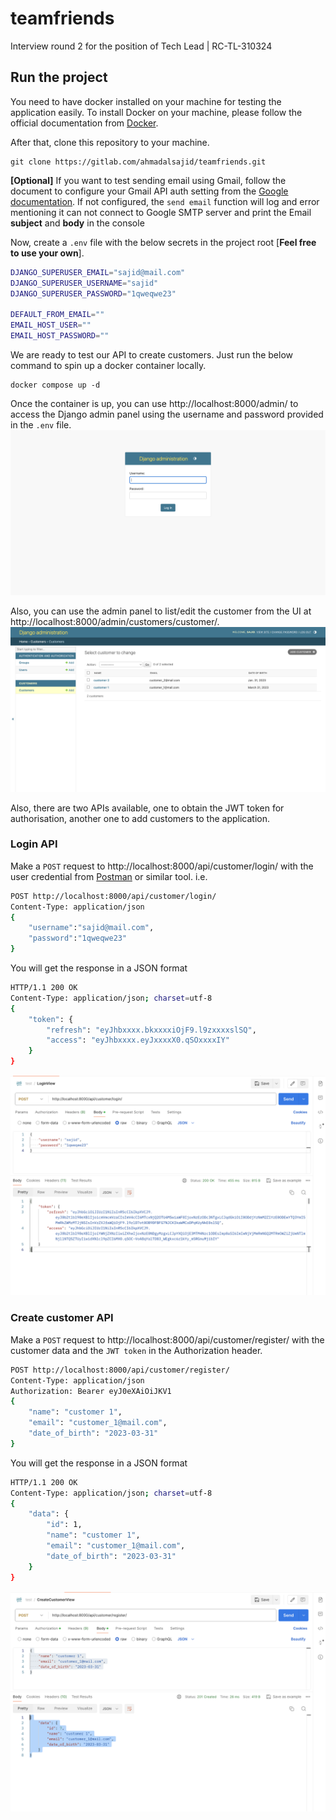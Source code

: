 # teamfriends
Interview round 2 for the position of Tech Lead | RC-TL-310324

## Run the project ##  
You need to have docker installed on your machine for testing the application easily. To install Docker on your machine, please follow the official documentation from [Docker](https://docs.docker.com/engine/install/).

After that, clone this repository to your machine.
```commandline
git clone https://gitlab.com/ahmadalsajid/teamfriends.git
```
**[Optional]** If you want to test sending email using Gmail, follow the document to configure your Gmail API auth setting from the [Google documentation](https://developers.google.com/gmail/api/quickstart/python). If not configured, the `send email` function will log and error mentioning it can not connect to Google SMTP server and print the Email **subject** and **body** in the console   

Now, create a `.env` file with the below secrets in the project root [**Feel free to use your own**].
```bash
DJANGO_SUPERUSER_EMAIL="sajid@mail.com"
DJANGO_SUPERUSER_USERNAME="sajid"
DJANGO_SUPERUSER_PASSWORD="1qweqwe23"

DEFAULT_FROM_EMAIL=""
EMAIL_HOST_USER=""
EMAIL_HOST_PASSWORD=""
```
We are ready to test our API to create customers. Just run the below command to spin up a docker container locally.
```commandline
docker compose up -d
```
Once the container is up, you can use http://localhost:8000/admin/ to access the Django admin panel using the username and password provided in the `.env` file.
![login page](/screenshots/admin_login.png)

Also, you can use the admin panel to list/edit the customer from the UI at http://localhost:8000/admin/customers/customer/.
![Customer list](/screenshots/list_customers.png)

Also, there are two APIs available, one to obtain the JWT token for authorisation, another one to add customers to the application.

### Login API ###

Make a `POST` request to http://localhost:8000/api/customer/login/ with the user credential from [Postman](https://www.postman.com/) or similar tool. i.e.
```bash
POST http://localhost:8000/api/customer/login/
Content-Type: application/json
{
    "username":"sajid@mail.com",
    "password":"1qweqwe23"
}
```
You will get the response in a JSON format
```bash
HTTP/1.1 200 OK
Content-Type: application/json; charset=utf-8
{
    "token": {
        "refresh": "eyJhbxxxx.bkxxxxiOjF9.l9zxxxxslSQ",
        "access": "eyJhbxxxx.eyJxxxxX0.qSOxxxxIY"
    }
}
```
![Postman login API](/screenshots/login_api.png)

### Create customer API ###

Make a `POST` request to http://localhost:8000/api/customer/register/ with the customer data and the `JWT token` in the Authorization header.
```bash
POST http://localhost:8000/api/customer/register/
Content-Type: application/json
Authorization: Bearer eyJ0eXAiOiJKV1
{
    "name": "customer 1",
    "email": "customer_1@mail.com",
    "date_of_birth": "2023-03-31"
}
```
You will get the response in a JSON format
```bash
HTTP/1.1 200 OK
Content-Type: application/json; charset=utf-8
{
    "data": {
        "id": 1,
        "name": "customer 1",
        "email": "customer_1@mail.com",
        "date_of_birth": "2023-03-31"
    }
}
```
![Postman create customer API](/screenshots/create_customer.png)

